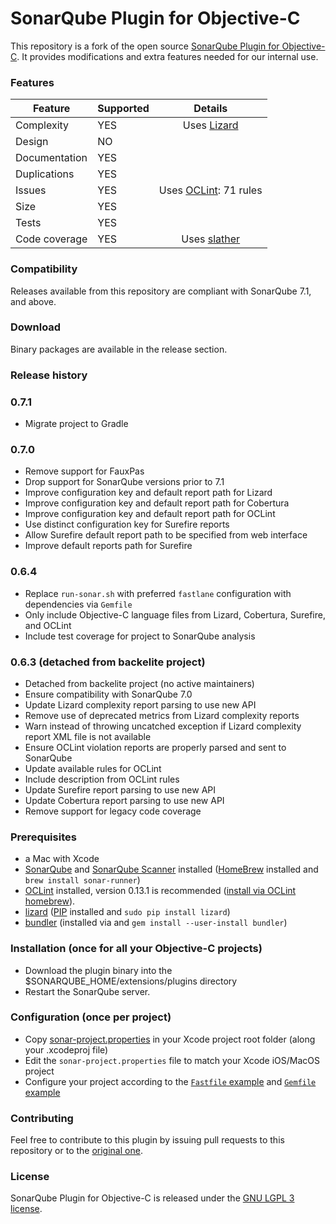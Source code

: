 SonarQube Plugin for Objective-C
================================

This repository is a fork of the open source [SonarQube Plugin for Objective-C](https://github.com/Backelite/sonar-objective-c). It provides modifications and extra features needed for our internal use.

### Features

| Feature | Supported | Details |
|---|---|:---:|
| Complexity | YES | Uses [Lizard](https://github.com/terryyin/lizard) |
| Design | NO | |
| Documentation | YES | |
| Duplications | YES | |
| Issues | YES | Uses [OCLint](http://docs.oclint.org/en/dev/intro/installation.html): 71 rules |
| Size | YES | |
| Tests | YES | |
| Code coverage | YES | Uses [slather](https://github.com/SlatherOrg/slather) |

### Compatibility

Releases available from this repository are compliant with SonarQube 7.1, and above.

### Download

Binary packages are available in the release section.


### Release history

### 0.7.1
* Migrate project to Gradle

### 0.7.0
* Remove support for FauxPas
* Drop support for SonarQube versions prior to 7.1
* Improve configuration key and default report path for Lizard
* Improve configuration key and default report path for Cobertura
* Improve configuration key and default report path for OCLint
* Use distinct configuration key for Surefire reports
* Allow Surefire default report path to be specified from web interface
* Improve default reports path for Surefire

### 0.6.4
* Replace `run-sonar.sh` with preferred `fastlane` configuration with dependencies via `Gemfile`
* Only include Objective-C language files from Lizard, Cobertura, Surefire, and OCLint
* Include test coverage for project to SonarQube analysis

### 0.6.3 (detached from backelite project)
- Detached from backelite project (no active maintainers)
- Ensure compatibility with SonarQube 7.0
- Update Lizard complexity report parsing to use new API
- Remove use of deprecated metrics from Lizard complexity reports
- Warn instead of throwing uncatched exception if Lizard complexity report XML
  file is not available
- Ensure OCLint violation reports are properly parsed and sent to SonarQube
- Update available rules for OCLint
- Include description from OCLint rules
- Update Surefire report parsing to use new API
- Update Cobertura report parsing to use new API
- Remove support for legacy code coverage

### Prerequisites

- a Mac with Xcode
- [SonarQube](https://www.sonarqube.org/) and [SonarQube Scanner](https://docs.sonarqube.org/display/SCAN/Analyzing+with+SonarQube+Scanner) installed ([HomeBrew](http://brew.sh) installed and ```brew install sonar-runner```)
- [OCLint](http://oclint.org/) installed, version 0.13.1 is recommended ([install via OCLint homebrew](https://github.com/oclint/homebrew-formulae)).
- [lizard](https://github.com/terryyin/lizard) ([PIP](https://pypi.org/) installed and ```sudo pip install lizard```)
- [bundler](https://bundler.io/) (installed via  and `gem install --user-install bundler`)

### Installation (once for all your Objective-C projects)
- Download the plugin binary into the $SONARQUBE_HOME/extensions/plugins directory
- Restart the SonarQube server.

### Configuration (once per project)
- Copy [sonar-project.properties](sample/sonar-project.properties) in your Xcode project root folder (along your .xcodeproj file)
- Edit the ```sonar-project.properties``` file to match your Xcode iOS/MacOS project
- Configure your project according to the [`Fastfile` example](sample/Fastfile) and [`Gemfile` example](sample/Gemfile)

### Contributing

Feel free to contribute to this plugin by issuing pull requests to this repository or to the [original one](https://github.com/Backelite/sonar-objective-c).

### License

SonarQube Plugin for Objective-C is released under the [GNU LGPL 3 license](http://www.gnu.org/licenses/lgpl.txt).
